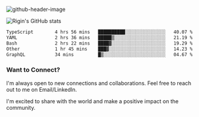 
![github-header-image](https://github.com/riginoommen/riginoommen/assets/3840244/889cae65-df55-4cda-86cc-bf21bf1f2e96)

![Rigin's GitHub stats](https://github-readme-stats.vercel.app/api?username=riginoommen\&show_icons=true\&show=reviews,discussions_started,discussions_answered,prs_merged,prs_merged_percentage)


<!--START_SECTION:waka-->

```txt
TypeScript        4 hrs 56 mins   ██████████░░░░░░░░░░░░░░░   40.07 %
YAML              2 hrs 36 mins   █████▒░░░░░░░░░░░░░░░░░░░   21.19 %
Bash              2 hrs 22 mins   ████▓░░░░░░░░░░░░░░░░░░░░   19.29 %
Other             1 hr 45 mins    ███▓░░░░░░░░░░░░░░░░░░░░░   14.23 %
GraphQL           34 mins         █▒░░░░░░░░░░░░░░░░░░░░░░░   04.67 %
```

<!--END_SECTION:waka-->

### Want to Connect?

I'm always open to new connections and collaborations. Feel free to reach out to me on Email/LinkedIn.

I'm excited to share with the world and make a positive impact on the community.
